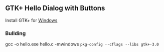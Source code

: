 ## GTK+ Hello Dialog with Buttons

Install GTK+ for [Windows](https://www.gtk.org/download/windows.php)

### Bullding 

gcc -o hello.exe hello.c -mwindows `pkg-config --cflags --libs gtk+-3.0`